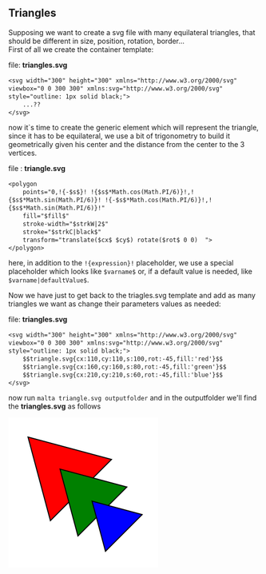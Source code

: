 Triangles
---------

Supposing we want to create a svg file with many equilateral triangles, that should be different in size, position, rotation, border...  
First of all we create the container template:

file: **triangles.svg**  
```
<svg width="300" height="300" xmlns="http://www.w3.org/2000/svg" viewbox="0 0 300 300" xmlns:svg="http://www.w3.org/2000/svg"  style="outline: 1px solid black;">
    ...??
</svg>
```

now it`s time to create the generic element which will represent the triangle, since it has to be equilateral, we use a bit of trigonometry to build it geometrically given his center and the distance from the center to the 3 vertices.

file : **triangle.svg**  
```
<polygon
    points="0,!{-$s$}! !{$s$*Math.cos(Math.PI/6)}!,!{$s$*Math.sin(Math.PI/6)}! !{-$s$*Math.cos(Math.PI/6)}!,!{$s$*Math.sin(Math.PI/6)}!"
    fill="$fill$"
    stroke-width="$strkW|2$"
    stroke="$strkC|black$"
    transform="translate($cx$ $cy$) rotate($rot$ 0 0)  ">
</polygon>
```

here, in addition to the `!{expression}!` placeholder, we use a special placeholder which looks like `$varname$` or, if a default value is needed, like `$varname|defaultValue$`.  

Now we have just to get back to the triagles.svg template and add as many triangles we want as change their parameters values as needed:

file: **triangles.svg**  
```
<svg width="300" height="300" xmlns="http://www.w3.org/2000/svg" viewbox="0 0 300 300" xmlns:svg="http://www.w3.org/2000/svg"  style="outline: 1px solid black;">
    $$triangle.svg{cx:110,cy:110,s:100,rot:-45,fill:'red'}$$
    $$triangle.svg{cx:160,cy:160,s:80,rot:-45,fill:'green'}$$
    $$triangle.svg{cx:210,cy:210,s:60,rot:-45,fill:'blue'}$$
</svg>
```

now run `malta triangle.svg outputfolder` and in the outputfolder we'll find the **triangles.svg** as follows  

![triangles](https://raw.githubusercontent.com/fedeghe/malta/master/src/media/triangles.png)
